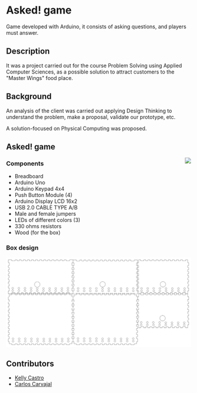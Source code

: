# Asked! game
Game developed with Arduino, it consists of asking questions, and players must answer.

## Description 
It was a project carried out for the course Problem Solving using Applied Computer Sciences, as a possible solution to attract customers to the "Master Wings" food place.

## Background
An analysis of the client was carried out applying Design Thinking to understand the problem, make a proposal, validate our prototype, etc.

A solution-focused on Physical Computing was proposed.

## Asked! game

<img align="right" src="https://i.postimg.cc/SRNR6Mnt/mw.jpg">

### Components
      
- Breadboard
- Arduino Uno
- Arduino Keypad 4x4 
- Push Button Module (4)
- Arduino Display LCD 16x2
- USB 2.0 CABLE TYPE A/B
- Male and female jumpers
- LEDs of different colors (3)
- 330 ohms resistors
- Wood (for the box)

### Box design
<img src="./resources/ARP.svg">

## Contributors
- [Kelly Castro](https://github.com/kellycastrof)
- [Carlos Carvajal](https://github.com/cxcarvaj)


